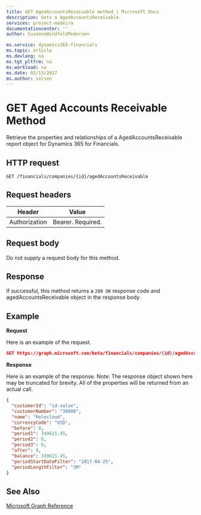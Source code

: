 ```yaml
---
title: GET AgedAccountsReceivable method | Microsoft Docs
description: Gets a AgedAccountsReceivable.
services: project-madeira
documentationcenter: ''
author: SusanneWindfeldPedersen

ms.service: dynamics365-financials
ms.topic: article
ms.devlang: na
ms.tgt_pltfrm: na
ms.workload: na
ms.date: 03/13/2017
ms.author: solsen
---
```


# GET Aged Accounts Receivable Method
Retrieve the properties and relationships of a AgedAccountsReceivable report object for Dynamics 365 for Financials.

## HTTP request
```
GET /financials/companies/{id}/agedAccountsReceivable
```

## Request headers
|Header|Value|
|------|-----|
|Authorization  |Bearer. Required. |

## Request body
Do not supply a request body for this method.

## Response
If successful, this method returns a ```200 OK``` response code and agedAccountsReceivable object in the response body.

## Example

**Request**

Here is an example of the request.
```json
GET https://graph.microsoft.com/beta/financials/companies/{id}/agedAccountsReceivable
```

**Response**

Here is an example of the response. Note: The response object shown here may be truncated for brevity. All of the properties will be returned from an actual call.

```json
{
  "customerId": "id-value",
  "customerNumber": "30000",
  "name": "Relecloud",
  "currencyCode": "USD",
  "before": 0,
  "period1": 349615.45,
  "period2": 0,
  "period3": 0,
  "after": 0,
  "balance": 349615.45,
  "periodStartDateFilter": "2017-04-25",
  "periodLengthFilter": "3M"   
}
```


## See Also
[Microsoft Graph Reference](../api/dynamics_graph_reference.md)  